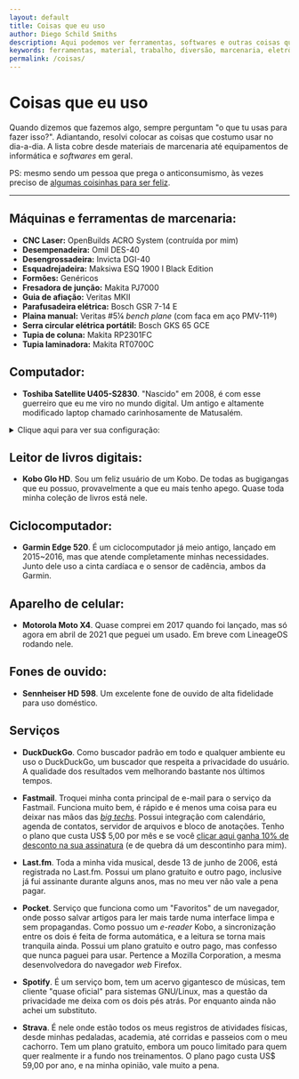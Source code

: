 ```yaml
---
layout: default
title: Coisas que eu uso
author: Diego Schild Smiths
description: Aqui podemos ver ferramentas, softwares e outras coisas que costumo usar no meu dia-a-dia, seja para trabalho ou diversão.
keywords: ferramentas, material, trabalho, diversão, marcenaria, eletrônicos
permalink: /coisas/
---
```


# Coisas que eu uso

Quando dizemos que fazemos algo, sempre perguntam "o que tu usas para fazer isso?". Adiantando, resolvi colocar as coisas que costumo usar no dia-a-dia. A lista cobre desde materiais de marcenaria até equipamentos de informática e *softwares* em geral.

PS: mesmo sendo um pessoa que prega o anticonsumismo, às vezes preciso de [algumas coisinhas para ser feliz](../presentes/).

---

## Máquinas e ferramentas de marcenaria:

- **CNC Laser:** OpenBuilds ACRO System (contruída por mim)
- **Desempenadeira:** Omil DES-40
- **Desengrossadeira:** Invicta DGI-40
- **Esquadrejadeira:** Maksiwa ESQ 1900 I Black Edition
- **Formões:** Genéricos
- **Fresadora de junção:** Makita PJ7000
- **Guia de afiação:** Veritas MKII
- **Parafusadeira elétrica:** Bosch GSR 7-14 E
- **Plaina manual:** Veritas #5¼ _bench plane_ (com faca em aço PMV-11®)
- **Serra circular elétrica portátil:** Bosch GKS 65 GCE
- **Tupia de coluna:** Makita RP2301FC
- **Tupia laminadora:** Makita RT0700C

## Computador:

- **Toshiba Satellite U405-S2830**. "Nascido" em 2008, é com esse guerreiro que eu me viro no mundo digital. Um antigo e altamente modificado laptop chamado carinhosamente de Matusalém.

<details markdown="1">
<summary>Clique aqui para ver sua configuração:</summary>

  - **_Hardware_:**
    - **CPU:** Intel Core 2 Duo T8100 (2.1 GHz / 3 MB Cache L2 / TDP 35 Watts)
    - **Memória:** 4 GiB SO-DIMM DDR2 (667 MHz / dual channel)
    - **Armazenamento:** SSD Western Digital WD Green 120 GB SATA
    - **Chipset / GPU:** Intel GM965 / GMA X3100
    - **Tela:** 13,3″ WXGA (1280×800)
    - **Teclado:** Microsoft Wireless Keyboard 3000 v2.0
    - **Mouse:** Microsoft Wireless Mouse 5000
  - **_Software_:**
    - **Sistema operacional:** elementary OS 5.1.7 (GNU/Linux x86-64)
    - **Navegador de internet:** Mozilla Firefox
    - **Suíte de escritório:** LibreOffice
    - **Organizador de e-books:** Calibre (utilizo principalmente para remover o DRM dos livros digitais)
    - **Contabilidade da marcenaria:** HomeBank
    - **Trabalho gráfico:** Inkscape / GIMP / Scribus
</details>


## Leitor de livros digitais:

- **Kobo Glo HD**. Sou um feliz usuário de um Kobo. De todas as bugigangas que eu possuo, provavelmente a que eu mais tenho apego. Quase toda minha coleção de livros está nele.

## Ciclocomputador:

- **Garmin Edge 520**. É um ciclocomputador já meio antigo, lançado em 2015~2016, mas que atende completamente minhas necessidades. Junto dele uso a cinta cardíaca e o sensor de cadência, ambos da Garmin.

## Aparelho de celular:

- **Motorola Moto X4**. Quase comprei em 2017 quando foi lançado,  mas só agora em abril de 2021 que peguei um usado. Em breve com LineageOS rodando nele.

## Fones de ouvido:

- **Sennheiser HD 598**. Um excelente fone de ouvido de alta fidelidade para uso doméstico.

## Serviços

- **DuckDuckGo**. Como buscador padrão em todo e qualquer ambiente eu uso o DuckDuckGo, um buscador que respeita a privacidade do usuário. A qualidade dos resultados vem melhorando bastante nos últimos tempos.

- **Fastmail**. Troquei minha conta principal de e-mail para o serviço da Fastmail. Funciona muito bem, é rápido e é menos uma coisa para eu deixar nas mãos das [*big techs*](https://en.wikipedia.org/wiki/Big_Tech "Em inglês"). Possui integração com calendário, agenda de contatos, servidor de arquivos e bloco de anotações. Tenho o plano que custa US$ 5,00 por mês e se você [clicar aqui ganha 10% de desconto na sua assinatura](https://ref.fm/u26152512) (e de quebra dá um descontinho para mim).

- **Last.fm**. Toda a minha vida musical, desde 13 de junho de 2006, está registrada no Last.fm. Possui um plano gratuito e outro pago, inclusive já fui assinante durante alguns anos, mas no meu ver não vale a pena pagar.

- **Pocket**. Serviço que funciona como um "Favoritos" de um navegador, onde posso salvar artigos para ler mais tarde numa interface limpa e sem propagandas. Como possuo um *e-reader* Kobo, a sincronização entre os dois é feita de forma automática, e a leitura se torna mais tranquila ainda. Possui um plano gratuito e outro pago, mas confesso que nunca paguei para usar. Pertence a Mozilla Corporation, a mesma desenvolvedora do navegador *web* Firefox.

- **Spotify**. É um serviço bom, tem um acervo gigantesco de músicas, tem cliente "quase oficial" para sistemas GNU/Linux, mas a questão da privacidade me deixa com os dois pés atrás. Por enquanto ainda não achei um substituto.

- **Strava**. É nele onde estão todos os meus registros de atividades físicas, desde minhas pedaladas, academia, até corridas e passeios com o meu cachorro. Tem um plano gratuito, embora um pouco limitado para quem quer realmente ir a fundo nos treinamentos. O plano pago custa US$ 59,00 por ano, e na minha opinião, vale muito a pena.


